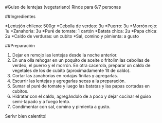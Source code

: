 #Guiso de lentejas (vegetariano)
Rinde para 6/7 personas

##Ingredientes

*Lentejón chileno: 500gr
*Cebolla de verdeo: 3u
*Puerro: 3u
*Morrón rojo: 1u
*Zanahoria: 3u
*Puré de tomate: 1 cartón
*Batata chica: 2u
*Papa chica: 2u
*Caldo de verduras: un cubito
*Sal, comino y pimienta: a gusto

##Preparación

1. Dejar en remojo las lentejas desde la noche anterior.
2. En una olla rehogar en un poquito de aceite o fritolim las cebollas de verdeo, el puerro y el morrón. En otra cacerola, preparar un caldo de vegetales de los de cubito (aproximadamente 1lt de caldo).
3. Cortar las zanahorias en rodajas finitas y agregarlas.
4. Escurrir las lentejas y agregarlas secas a la preparación.
5. Sumar el puré de tomate y luego las batatas y las papas cortadas en cubitos.
6. Hidratar con el caldo, agregándolo de a poco y dejar cocinar el guiso semi-tapado y a fuego lento.
7. Condimentar con sal, comino y pimienta a gusto.

Serivr bien calentito!

